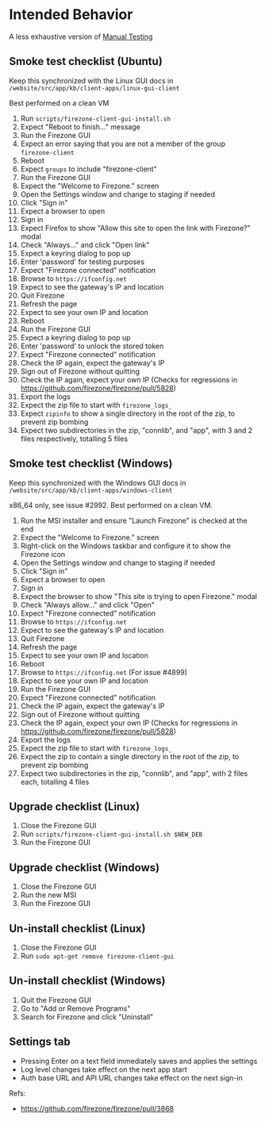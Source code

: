 # Intended Behavior

A less exhaustive version of [Manual Testing](manual_testing.md)

## Smoke test checklist (Ubuntu)

Keep this synchronized with the Linux GUI docs in `/website/src/app/kb/client-apps/linux-gui-client`

Best performed on a clean VM

1. Run `scripts/firezone-client-gui-install.sh`
1. Expect "Reboot to finish..." message
1. Run the Firezone GUI
1. Expect an error saying that you are not a member of the group `firezone-client`
1. Reboot
1. Expect `groups` to include "firezone-client"
1. Run the Firezone GUI
1. Expect the "Welcome to Firezone." screen
1. Open the Settings window and change to staging if needed
1. Click "Sign in"
1. Expect a browser to open
1. Sign in
1. Expect Firefox to show "Allow this site to open the link with Firezone?" modal
1. Check "Always..." and click "Open link"
1. Expect a keyring dialog to pop up
1. Enter 'password' for testing purposes
1. Expect "Firezone connected" notification
1. Browse to `https://ifconfig.net`
1. Expect to see the gateway's IP and location
1. Quit Firezone
1. Refresh the page
1. Expect to see your own IP and location
1. Reboot
1. Run the Firezone GUI
1. Expect a keyring dialog to pop up
1. Enter 'password' to unlock the stored token
1. Expect "Firezone connected" notification
1. Check the IP again, expect the gateway's IP
1. Sign out of Firezone without quitting
1. Check the IP again, expect your own IP (Checks for regressions in https://github.com/firezone/firezone/pull/5828)
1. Export the logs
1. Expect the zip file to start with `firezone_logs_`
1. Expect `zipinfo` to show a single directory in the root of the zip, to prevent zip bombing
1. Expect two subdirectories in the zip, "connlib", and "app", with 3 and 2 files respectively, totalling 5 files

## Smoke test checklist (Windows)

Keep this synchronized with the Windows GUI docs in `/website/src/app/kb/client-apps/windows-client`

x86_64 only, see issue #2992. Best performed on a clean VM.

1. Run the MSI installer and ensure "Launch Firezone" is checked at the end
1. Expect the "Welcome to Firezone." screen
1. Right-click on the Windows taskbar and configure it to show the Firezone icon
1. Open the Settings window and change to staging if needed
1. Click "Sign in"
1. Expect a browser to open
1. Sign in
1. Expect the browser to show "This site is trying to open Firezone." modal
1. Check "Always allow..." and click "Open"
1. Expect "Firezone connected" notification
1. Browse to `https://ifconfig.net`
1. Expect to see the gateway's IP and location
1. Quit Firezone
1. Refresh the page
1. Expect to see your own IP and location
1. Reboot
1. Browse to `https://ifconfig.net` (For issue #4899)
1. Expect to see your own IP and location
1. Run the Firezone GUI
1. Expect "Firezone connected" notification
1. Check the IP again, expect the gateway's IP
1. Sign out of Firezone without quitting
1. Check the IP again, expect your own IP (Checks for regressions in https://github.com/firezone/firezone/pull/5828)
1. Export the logs
1. Expect the zip file to start with `firezone_logs_`
1. Expect the zip to contain a single directory in the root of the zip, to prevent zip bombing
1. Expect two subdirectories in the zip, "connlib", and "app", with 2 files each, totalling 4 files

## Upgrade checklist (Linux)

1. Close the Firezone GUI
1. Run `scripts/firezone-client-gui-install.sh $NEW_DEB`
1. Run the Firezone GUI

## Upgrade checklist (Windows)

1. Close the Firezone GUI
1. Run the new MSI
1. Run the Firezone GUI

## Un-install checklist (Linux)

1. Close the Firezone GUI
1. Run `sudo apt-get remove firezone-client-gui`

## Un-install checklist (Windows)

1. Quit the Firezone GUI
1. Go to "Add or Remove Programs"
1. Search for Firezone and click "Uninstall"

## Settings tab

- Pressing Enter on a text field immediately saves and applies the settings
- Log level changes take effect on the next app start
- Auth base URL and API URL changes take effect on the next sign-in

Refs:

- https://github.com/firezone/firezone/pull/3868
